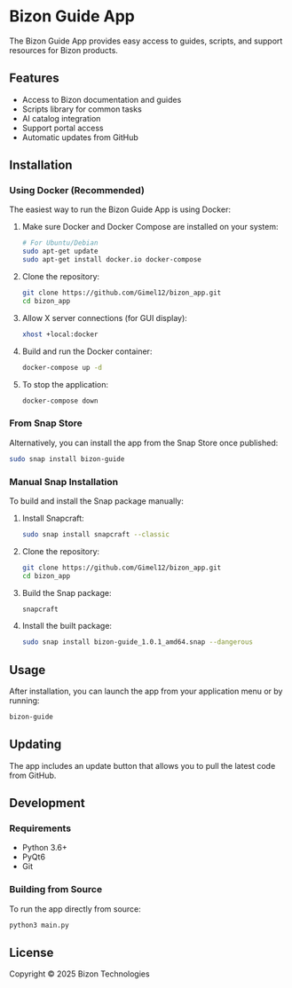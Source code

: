# Bizon Guide App

The Bizon Guide App provides easy access to guides, scripts, and support resources for Bizon products.

## Features

- Access to Bizon documentation and guides
- Scripts library for common tasks
- AI catalog integration
- Support portal access
- Automatic updates from GitHub

## Installation

### Using Docker (Recommended)

The easiest way to run the Bizon Guide App is using Docker:

1. Make sure Docker and Docker Compose are installed on your system:
   ```bash
   # For Ubuntu/Debian
   sudo apt-get update
   sudo apt-get install docker.io docker-compose
   ```

2. Clone the repository:
   ```bash
   git clone https://github.com/Gimel12/bizon_app.git
   cd bizon_app
   ```

3. Allow X server connections (for GUI display):
   ```bash
   xhost +local:docker
   ```

4. Build and run the Docker container:
   ```bash
   docker-compose up -d
   ```

5. To stop the application:
   ```bash
   docker-compose down
   ```

### From Snap Store

Alternatively, you can install the app from the Snap Store once published:

```bash
sudo snap install bizon-guide
```

### Manual Snap Installation

To build and install the Snap package manually:

1. Install Snapcraft:
   ```bash
   sudo snap install snapcraft --classic
   ```

2. Clone the repository:
   ```bash
   git clone https://github.com/Gimel12/bizon_app.git
   cd bizon_app
   ```

3. Build the Snap package:
   ```bash
   snapcraft
   ```

4. Install the built package:
   ```bash
   sudo snap install bizon-guide_1.0.1_amd64.snap --dangerous
   ```

## Usage

After installation, you can launch the app from your application menu or by running:

```bash
bizon-guide
```

## Updating

The app includes an update button that allows you to pull the latest code from GitHub.

## Development

### Requirements

- Python 3.6+
- PyQt6
- Git

### Building from Source

To run the app directly from source:

```bash
python3 main.py
```

## License

Copyright © 2025 Bizon Technologies
